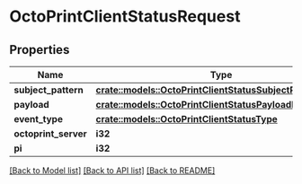 # OctoPrintClientStatusRequest

## Properties

Name | Type | Description | Notes
------------ | ------------- | ------------- | -------------
**subject_pattern** | [**crate::models::OctoPrintClientStatusSubjectPatternEnum**](OctoPrintClientStatusSubjectPatternEnum.md) |  | 
**payload** | [**crate::models::OctoPrintClientStatusPayloadRequest**](OctoPrintClientStatusPayloadRequest.md) |  | 
**event_type** | [**crate::models::OctoPrintClientStatusType**](OctoPrintClientStatusType.md) |  | 
**octoprint_server** | **i32** |  | 
**pi** | **i32** |  | 

[[Back to Model list]](../README.md#documentation-for-models) [[Back to API list]](../README.md#documentation-for-api-endpoints) [[Back to README]](../README.md)


